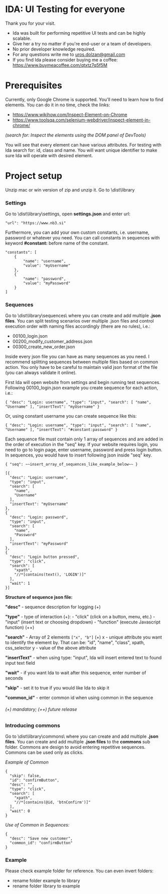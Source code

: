 # IDA: UI Testing for everyone


Thank you for your visit.
- Ida was built for performing repetitive UI tests and can be highly scalable.
- Give her a try no matter if you're end-user or a team of developers.
- No prior developer knowledge required.
- For any questions write me to uros.dolzan@gmail.com
- If you find Ida please consider buying me a coffee: https://www.buymeacoffee.com/qtxtz7q5f5M


# Prerequisites

Currently, only Google Chrome is supported.
You'll need to learn how to find elements. You can do it in no time,
check the links:
- https://www.wikihow.com/Inspect-Element-on-Chrome
- https://www.toolsqa.com/selenium-webdriver/inspect-element-in-chrome/

_(search for: Inspect the elements using the DOM panel of DevTools)_

You will see that every element can have various attributes. For testing with Ida
search for: id, class and name. You will want unique identifier to make sure
Ida will operate with desired element.

# Project setup

Unzip mac or win version of zip and unzip it.
Go to \dist\library

### Settings

Go to \dist\library\settings\, open **settings.json** and enter url:

	"url": "https://www.nb3.si"


Furthermore, you can add your own custom constants, i.e. username, password or whatever you need.
You can call constants in sequences with keyword **#constant:** before name of the constant.

	"constants": [
		{
			"name": "username",
			"value": "myUsername"
		},
		{
			"name": "password",
			"value": "myPassword"
		}
	]




### Sequences

Go to \dist\library\sequences\ where you can create and add multiple **.json files**.
You can split testing scenarios over multiple .json files and
control execution order with naming files accordingly (there are no rules), i.e.:

- 00100_login.json
- 00200_modify_customer_address.json
- 00300_create_new_order.json

Inside every json file you can have as many sequences as you need. I recommend splitting sequences between multiple files based on common action. You only have to be careful to maintain
valid json format of the file (you can always validate it online).

First Ida will open website from settings and begin running test sequences.
Following 00100_login.json example you create sequence for each action, i.e.:

`{
	"desc": "Login: username",
	"type": "input",
	"search": [
		"name",
		"Username"
	],
	"insertText": "myUsername"
}`


Or, using constant username you can create sequence like this:

`{
	"desc": "Login: username",
	"type": "input",
	"search": [
		"name",
		"Username"
	],
	"insertText": "#constant:password"
}`


Each sequence file must contain only 1 array of sequences and are added 
in the order of execution in the "seq" key. If your website requires login,
you need to go to login page, enter username, password and press login button.
In sequences, you would have to insert following json inside "seq" key.

`{
  "seq":
  ~~insert_array_of_sequences_like_example_below~~
}`



    [{
      "desc": "Login: username",
      "type": "input",
      "search": [
        "name",
        "Username"
      ],
      "insertText": "myUsername"
    },
    {
      "desc": "Login: password",
      "type": "input",
      "search": [
        "name",
        "Password"
      ],
      "insertText": "myPassword"
    },
    {
      "desc": "Login button pressed",
      "type": "click",
      "search": [
        "xpath",
        "//*[contains(text(), 'LOGIN')]"
      ],
      "wait": 1
    }]






**Structure of sequence json file:**

**"desc"** - sequence description for logging (+)

**"type"** - type of interaction (+):
            - "click" (click on a button, menu, etc.)
            - "input" (insert text or choosing dropdown)
            - "function" (execute Javascript function)  (++)

**"search"** - Array of 2 elements `["x", "b"]` (+)
            x - unique attribute you want to identify the element by. That can be:
                "id", "name", "class", xpath, css_selector
            y - value of the above attribute

**"insertText"** - when using type: "input", Ida will insert entered text to found input text field

**"wait"** - if you want Ida to wait after this sequence, enter number of seconds

**"skip"** - set it to true if you would like Ida to skip it

**"common_id"** - enter common id when using common in the sequence

###### (+) mandatory; (++) future release


### Introducing commons
Go to \dist\library\commons\ where you can create and add multiple **.json files**.
You can create and add multiple **.json files** to the **commons** sub folder.
Commons are design to avoid entering repetitive sequences.
Commons can be used only as clicks.

_Example of Common_

    {
      "skip": false,
      "id": "confirmButton",
      "desc": "",
      "type": "click",
      "search": [
        "xpath",
        "//*[contains(@id, 'btnConfirm')]"
      ],
      "wait": 0
    }


_Use of Common in Sequences:_

    {
      "desc": "Save new customer",
      "common_id": "confirmButton"
    }

### Example
Please check example folder for reference. You can even invert
folders: 
- rename folder example to library
- rename folder library to example